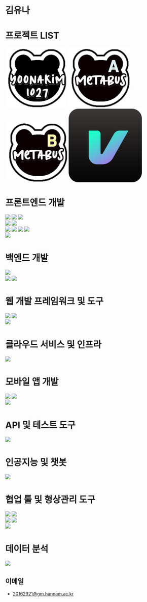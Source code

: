 # 김유나

# 프로젝트 LIST
![](https://github.com/yoonakim1027/yoonakim1027/blob/main/assets/bear_black_yoona.png?raw=true)
![](https://github.com/yoonakim1027/yoonakim1027/blob/main/metabusA.png?raw=true)
![](https://github.com/yoonakim1027/yoonakim1027/blob/main/metabusB.png?raw=true)
![](https://github.com/yoonakim1027/yoonakim1027/blob/main/virtually_logo1.png?raw=true)

# 프론트엔드 개발

<div>
  <div>
    
<img src="https://img.shields.io/badge/React-61DAFB?style=for-the-badge&logo=React&logoColor=black"/>  
  <img src="https://img.shields.io/badge/React Native-61DAFB?style=for-the-badge&logo=React&logoColor=black"/>  
  <img src="https://img.shields.io/badge/vue-4FC08D?style=for-the-badge&logo=vuedotjs&logoColor=white"/>  
  </div>
  <div>
    
  <img src="https://img.shields.io/badge/JavaScript-F7DF1E?style=for-the-badge&logo=JavaScript&logoColor=white"/>  
  <img src="https://img.shields.io/badge/Typescript-3178C6?style=for-the-badge&logo=Typescript&logoColor=white"/>  
  </div>
  <div>
    
  <img src="https://img.shields.io/badge/MUI-007FFF?style=for-the-badge&logo=mui&logoColor=white"/>  
  <img src="https://img.shields.io/badge/CSS3-1572B6?style=for-the-badge&logo=css3&logoColor=white"/>  
  <img src="https://img.shields.io/badge/Bootstrap-7952B3?style=for-the-badge&logo=bootstrap&logoColor=white"/>  
  <img src="https://img.shields.io/badge/Tailwind Css-06B6D4?style=for-the-badge&logo=tailwindcss&logoColor=white"/>  
  </div>
  <div>
    
  <img src="https://img.shields.io/badge/jquery-0769AD?style=for-the-badge&logo=jquery&logoColor=white"/>  
</div>

</div>

# 백엔드 개발
<div>
  <div>
    
  <img src="https://img.shields.io/badge/django-092E20?style=for-the-badge&logo=django&logoColor=white"/>
    </div>
    <div>
    
  <img src="https://img.shields.io/badge/MySQL-4479A1?style=for-the-badge&logo=mysql&logoColor=white"/>  
  <img src="https://img.shields.io/badge/MariaDB-003545?style=for-the-badge&logo=mariadb&logoColor=white"/>  
  </div>
</div>

# 웹 개발 프레임워크 및 도구
<div>
  <div>
  <img src="https://img.shields.io/badge/Next.js-000000?style=for-the-badge&logo=nextdotjs&logoColor=white"/>  
  <img src="https://img.shields.io/badge/Redux-764ABC?style=for-the-badge&logo=redux&logoColor=white"/>  
  </div>
<div>
    <img src="https://img.shields.io/badge/styled components-DB7093?style=for-the-badge&logo=styledcomponents&logoColor=white"/>  

</div>

</div>

# 클라우드 서비스 및 인프라
<div>
    <img src="https://img.shields.io/badge/Amazon AWS-232F3E?style=for-the-badge&logo=amazonaws&logoColor=white"/>  

</div>

# 모바일 앱 개발
<div>
  <div>
  <img src="https://img.shields.io/badge/Xcode-147EFB?style=for-the-badge&logo=xcode&logoColor=white"/>  
  <img src="https://img.shields.io/badge/android studio-3DDC84?style=for-the-badge&logo=androidstudio&logoColor=white"/>  
  </div>
<div>
  <img src="https://img.shields.io/badge/google admob-EA4335?style=for-the-badge&logo=googleadmob&logoColor=white"/>  
  </div>
</div>

# API 및 테스트 도구 

<div>
    <img src="https://img.shields.io/badge/Postman-FF6C37?style=for-the-badge&logo=postman&logoColor=white"/>  

</div>


# 인공지능 및 챗봇
<div>
    <img src="https://img.shields.io/badge/chatgpt-412991?style=for-the-badge&logo=openai&logoColor=white"/>  

</div>


# 협업 툴 및 형상관리 도구

<div>
  <div>
  <img src="https://img.shields.io/badge/Jira-0052CC?style=for-the-badge&logo=jira&logoColor=white"/>  
  <img src="https://img.shields.io/badge/Slack-4A154B?style=for-the-badge&logo=slack&logoColor=white"/>  
  </div>
  <div>
    
  <img src="https://img.shields.io/badge/GitLab-F05032?style=for-the-badge&logo=gitlab&logoColor=white"/>  
  <img src="https://img.shields.io/badge/Git-F05032?style=for-the-badge&logo=git&logoColor=white"/>  
  </div>
  <div>
    
  <img src="https://img.shields.io/badge/Figma-F24E1E?style=for-the-badge&logo=figma&logoColor=white"/>  
</div>
</div>

# 데이터 분석 

<div>
  <img src="https://img.shields.io/badge/Python-3776AB?style=for-the-badge&logo=Python&logoColor=white"/>

</div>


## 이메일

+ 20162921@gm.hannam.ac.kr
